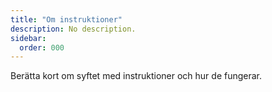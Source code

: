 ```yaml
---
title: "Om instruktioner"
description: No description.
sidebar:
  order: 000
---
```


Berätta kort om syftet med instruktioner och hur de fungerar.

